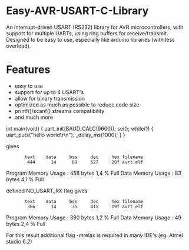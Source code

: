 # Easy-AVR-USART-C-Library
An interrupt-driven USART (RS232) library for AVR microcontrollers, with support for multiple UARTs, using ring
buffers for receive/transmit. Designed to be easy to use, especially like arduino libraries (with less overload).

# Features
- easy to use
- support for up to 4 USART's
- allow for binary transmission
- optimized as much as possible to reduce code size
- printf()/scanf() streams compatibility
- and much more

int main(void)
{
	uart_init(BAUD_CALC(9600));
    sei();
    while(1)
    {
		uart_puts("hello world\r\n");
		_delay_ms(1000);
    }
}

gives

		   text	   data	    bss	    dec	    hex	filename
		    444	     14	     69	    527	    20f	avrt.elf

Program Memory Usage 	:	458 bytes   1,4 % Full
Data Memory Usage 		:	83 bytes   4,1 % Full

defined  NO_USART_RX flag gives

		   text	   data	    bss	    dec	    hex	filename
		    366	     14	     35	    415	    19f	avrt.elf

Program Memory Usage 	:	380 bytes   1,2 % Full
Data Memory Usage 		:	49 bytes   2,4 % Full

For this result additional flag -mrelax is required in many IDE's (eg. Atmel studio 6.2)